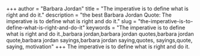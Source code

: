 +++
author = "Barbara Jordan"
title = "The imperative is to define what is right and do it."
description = "the best Barbara Jordan Quote: The imperative is to define what is right and do it."
slug = "the-imperative-is-to-define-what-is-right-and-do-it"
keywords = "The imperative is to define what is right and do it.,barbara jordan,barbara jordan quotes,barbara jordan quote,barbara jordan sayings,barbara jordan saying,quotes, sayings,quote, saying, motivation"
+++
The imperative is to define what is right and do it.
